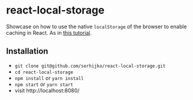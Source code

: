 # react-local-storage

Showcase on how to use the native <code>localStorage</code> of the browser to enable caching in React. As in [this tutorial](https://www.robinwieruch.de/local-storage-react/).

## Installation

* `git clone git@github.com/serhijko/react-local-storage.git`
* `cd react-local-storage`
* `npm install` or `yarn install`
* `npm start` or `yarn start`
* visit http://localhost:8080/

